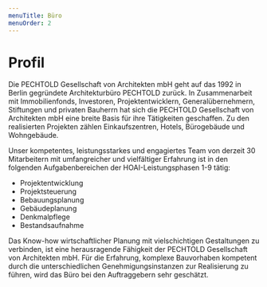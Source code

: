 ```yaml
---
menuTitle: Büro
menuOrder: 2
---
```


# Profil

Die PECHTOLD Gesellschaft von Architekten mbH geht auf das 1992 in Berlin gegründete Architekturbüro PECHTOLD zurück. 
In Zusammenarbeit mit Immobilienfonds, Investoren, Projektentwicklern, Generalübernehmern, Stiftungen und privaten Bauherrn hat sich die PECHTOLD Gesellschaft von Architekten mbH eine breite Basis für ihre Tätigkeiten geschaffen.
Zu den realisierten Projekten zählen Einkaufszentren, Hotels, Bürogebäude und Wohngebäude.

Unser kompetentes, leistungsstarkes und engagiertes Team von derzeit 30 Mitarbeitern mit umfangreicher und vielfältiger Erfahrung ist in den folgenden Aufgabenbereichen der HOAI-Leistungsphasen 1-9 tätig:
- Projektentwicklung
- Projektsteuerung
- Bebauungsplanung
- Gebäudeplanung
- Denkmalpflege
- Bestandsaufnahme 

Das Know-how wirtschaftlicher Planung mit vielschichtigen Gestaltungen zu verbinden, ist eine herausragende Fähigkeit der PECHTOLD Gesellschaft von Architekten mbH.
Für die Erfahrung, komplexe Bauvorhaben kompetent durch die unterschiedlichen Genehmigungsinstanzen zur Realisierung zu
führen, wird das Büro bei den Auftraggebern sehr geschätzt.
